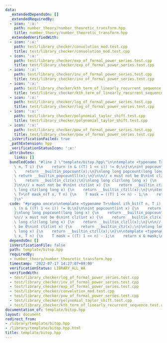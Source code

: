 ```yaml
---
data:
  _extendedDependsOn: []
  _extendedRequiredBy:
  - icon: ':x:'
    path: number_theory/number_theoretic_transform.hpp
    title: number_theory/number_theoretic_transform.hpp
  _extendedVerifiedWith:
  - icon: ':x:'
    path: test/library_checker/convolution_mod.test.cpp
    title: test/library_checker/convolution_mod.test.cpp
  - icon: ':x:'
    path: test/library_checker/exp_of_formal_power_series.test.cpp
    title: test/library_checker/exp_of_formal_power_series.test.cpp
  - icon: ':x:'
    path: test/library_checker/inv_of_formal_power_series.test.cpp
    title: test/library_checker/inv_of_formal_power_series.test.cpp
  - icon: ':x:'
    path: test/library_checker/kth_term_of_linearly_recurrent_sequence.test.cpp
    title: test/library_checker/kth_term_of_linearly_recurrent_sequence.test.cpp
  - icon: ':x:'
    path: test/library_checker/log_of_formal_power_series.test.cpp
    title: test/library_checker/log_of_formal_power_series.test.cpp
  - icon: ':x:'
    path: test/library_checker/polynomial_taylor_shift.test.cpp
    title: test/library_checker/polynomial_taylor_shift.test.cpp
  - icon: ':x:'
    path: test/library_checker/pow_of_formal_power_series.test.cpp
    title: test/library_checker/pow_of_formal_power_series.test.cpp
  _isVerificationFailed: true
  _pathExtension: hpp
  _verificationStatusIcon: ':x:'
  attributes:
    links: []
  bundledCode: "#line 2 \"template/bitop.hpp\"\n\ntemplate <typename T>\nbool ith_bit(T\
    \ n, T i) {\n    return (n & ((T) 1 << i)) != 0;\n}\n\nint popcount(int x) {\n\
    \    return __builtin_popcount(x);\n}\nlong long popcount(long long x) {\n   \
    \ return __builtin_popcountll(x);\n}\n\n// x must not be 0\nint clz(int x) {\n\
    \    return __builtin_clz(x);\n}\nlong long clz(long long x) {\n    return __builtin_clzll(x);\n\
    }\n\n// x must not be 0\nint ctz(int x) {\n    return __builtin_ctz(x);\n}\nlong\
    \ long ctz(long long x) {\n    return __builtin_ctzll(x);\n}\n\ntemplate <typename\
    \ T>\nT mask_n(T x, T n) {\n    T mask = ((T) 1 << n) - 1;\n    return x & mask;\n\
    }\n"
  code: "#pragma once\n\ntemplate <typename T>\nbool ith_bit(T n, T i) {\n    return\
    \ (n & ((T) 1 << i)) != 0;\n}\n\nint popcount(int x) {\n    return __builtin_popcount(x);\n\
    }\nlong long popcount(long long x) {\n    return __builtin_popcountll(x);\n}\n\
    \n// x must not be 0\nint clz(int x) {\n    return __builtin_clz(x);\n}\nlong\
    \ long clz(long long x) {\n    return __builtin_clzll(x);\n}\n\n// x must not\
    \ be 0\nint ctz(int x) {\n    return __builtin_ctz(x);\n}\nlong long ctz(long\
    \ long x) {\n    return __builtin_ctzll(x);\n}\n\ntemplate <typename T>\nT mask_n(T\
    \ x, T n) {\n    T mask = ((T) 1 << n) - 1;\n    return x & mask;\n}"
  dependsOn: []
  isVerificationFile: false
  path: template/bitop.hpp
  requiredBy:
  - number_theory/number_theoretic_transform.hpp
  timestamp: '2022-07-17 14:27:07+09:00'
  verificationStatus: LIBRARY_ALL_WA
  verifiedWith:
  - test/library_checker/log_of_formal_power_series.test.cpp
  - test/library_checker/inv_of_formal_power_series.test.cpp
  - test/library_checker/exp_of_formal_power_series.test.cpp
  - test/library_checker/convolution_mod.test.cpp
  - test/library_checker/pow_of_formal_power_series.test.cpp
  - test/library_checker/polynomial_taylor_shift.test.cpp
  - test/library_checker/kth_term_of_linearly_recurrent_sequence.test.cpp
documentation_of: template/bitop.hpp
layout: document
redirect_from:
- /library/template/bitop.hpp
- /library/template/bitop.hpp.html
title: template/bitop.hpp
---
```

